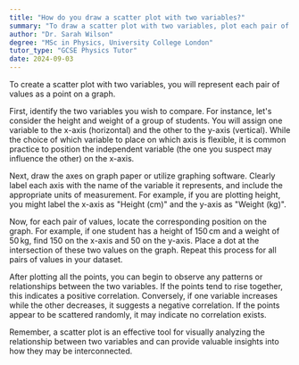 ```yaml
---
title: "How do you draw a scatter plot with two variables?"
summary: "To draw a scatter plot with two variables, plot each pair of values as a point on a graph."
author: "Dr. Sarah Wilson"
degree: "MSc in Physics, University College London"
tutor_type: "GCSE Physics Tutor"
date: 2024-09-03
---
```


To create a scatter plot with two variables, you will represent each pair of values as a point on a graph.

First, identify the two variables you wish to compare. For instance, let's consider the height and weight of a group of students. You will assign one variable to the x-axis (horizontal) and the other to the y-axis (vertical). While the choice of which variable to place on which axis is flexible, it is common practice to position the independent variable (the one you suspect may influence the other) on the x-axis.

Next, draw the axes on graph paper or utilize graphing software. Clearly label each axis with the name of the variable it represents, and include the appropriate units of measurement. For example, if you are plotting height, you might label the x-axis as "Height (cm)" and the y-axis as "Weight (kg)".

Now, for each pair of values, locate the corresponding position on the graph. For example, if one student has a height of $150 \, \text{cm}$ and a weight of $50 \, \text{kg}$, find $150$ on the x-axis and $50$ on the y-axis. Place a dot at the intersection of these two values on the graph. Repeat this process for all pairs of values in your dataset.

After plotting all the points, you can begin to observe any patterns or relationships between the two variables. If the points tend to rise together, this indicates a positive correlation. Conversely, if one variable increases while the other decreases, it suggests a negative correlation. If the points appear to be scattered randomly, it may indicate no correlation exists.

Remember, a scatter plot is an effective tool for visually analyzing the relationship between two variables and can provide valuable insights into how they may be interconnected.
    